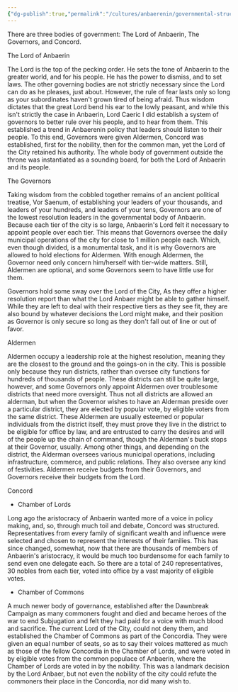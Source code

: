 ```yaml
---
{"dg-publish":true,"permalink":"/cultures/anbaerenin/governmental-structure/","created":"2025-04-26T08:58:22.351-07:00","updated":"2025-04-26T09:19:56.333-07:00"}
---
```



There are three bodies of government: The Lord of Anbaerin, The Governors, and Concord.

The Lord of Anbaerin

The Lord is the top of the pecking order. He sets the tone of Anbaerin to the greater world, and for his people. He has the power to dismiss, and to set laws. The other governing bodies are not strictly necessary since the Lord can do as he pleases, just about. However, the rule of fear lasts only so long as your subordinates haven't grown tired of being afraid. Thus wisdom dictates that the great Lord bend his ear to the lowly peasant, and while this isn't strictly the case in Anbaerin, Lord Caeric I did establish a system of governors to better rule over his people, and to hear from them. This established a trend in Anbaerenin policy that leaders should listen to their people. To this end, Governors were given Aldermen, Concord was established, first for the nobility, then for the common man, yet the Lord of the City retained his authority. The whole body of government outside the throne was instantiated as a sounding board, for both the Lord of Anbaerin and its people.

The Governors

Taking wisdom from the cobbled together remains of an ancient political treatise, Vor Saenum, of establishing your leaders of your thousands, and leaders of your hundreds, and leaders of your tens, Governors are one of the lowest resolution leaders in the governmental body of Anbaerin. Because each tier of the city is so large, Anbaerin's Lord felt it necessary to appoint people over each tier. This means that Governors oversee the daily municipal operations of the city for close to 1 million people each. Which, even though divided, is a monumental task, and it is why Governors are allowed to hold elections for Aldermen. With enough Aldermen, the Governor need only concern him/herself with tier-wide matters. Still, Aldermen are optional, and some Governors seem to have little use for them.

Governors hold some sway over the Lord of the City, As they offer a higher resolution report than what the Lord Anbaer might be able to gather himself. While they are left to deal with their respective tiers as they see fit, they are also bound by whatever decisions the Lord might make, and their position as Governor is only secure so long as they don't fall out of line or out of favor.

Aldermen

Aldermen occupy a leadership role at the highest resolution, meaning they are the closest to the ground and the goings-on in the city. This is possible only because they run districts, rather than oversee city functions for hundreds of thousands of people. These districts can still be quite large, however, and some Governors only appoint Aldermen over troublesome districts that need more oversight. Thus not all districts are allowed an alderman, but when the Governor wishes to have an Alderman preside over a particular district, they are elected by popular vote, by eligible voters from the same district. These Aldermen are usually esteemed or popular individuals from the district itself, they must prove they live in the district to be eligible for office by law, and are entrusted to carry the desires and will of the people up the chain of command, though the Alderman's buck stops at their Governor, usually. Among other things, and depending on the district, the Alderman oversees various municipal operations, including infrastructure, commerce, and public relations. They also oversee any kind of festivities. Aldermen receive budgets from their Governors, and Governors receive their budgets from the Lord.

Concord

- Chamber of Lords

Long ago the aristocracy of Anbaerin wanted more of a voice in policy making, and, so, through much toil and debate, Concord was structured. Representatives from every family of significant wealth and influence were selected and chosen to represent the interests of their families. This has since changed, somewhat, now that there are thousands of members of Anbaerin's aristocracy, it would be much too burdensome for each family to send even one delegate each. So there are a total of 240 representatives, 30 nobles from each tier, voted into office by a vast majority of eligible votes.

- Chamber of Commons

A much newer body of governance, established after the Dawnbreak Campaign as many commoners fought and died and became heroes of the war to end Subjugation and felt they had paid for a voice with much blood and sacrifice. The current Lord of the City, could not deny them, and established the Chamber of Commons as part of the Concordia. They were given an equal number of seats, so as to say their voices mattered as much as those of the fellow Concordia in the Chamber of Lords, and were voted in by eligible votes from the common populace of Anbaerin, where the Chamber of Lords are voted in by the nobility. This was a landmark decision by the Lord Anbaer, but not even the nobility of the city could refute the commoners their place in the Concordia, nor did many wish to. 